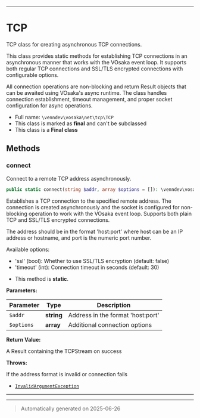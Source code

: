 ***

# TCP

TCP class for creating asynchronous TCP connections.

This class provides static methods for establishing TCP connections in an
asynchronous manner that works with the VOsaka event loop. It supports both
regular TCP connections and SSL/TLS encrypted connections with configurable
options.

All connection operations are non-blocking and return Result objects that
can be awaited using VOsaka's async runtime. The class handles connection
establishment, timeout management, and proper socket configuration for
async operations.

* Full name: `\venndev\vosaka\net\tcp\TCP`
* This class is marked as **final** and can't be subclassed
* This class is a **Final class**




## Methods


### connect

Connect to a remote TCP address asynchronously.

```php
public static connect(string $addr, array $options = []): \venndev\vosaka\core\Result&lt;\venndev\vosaka\net\tcp\TCPStream&gt;
```

Establishes a TCP connection to the specified remote address. The connection
is created asynchronously and the socket is configured for non-blocking
operation to work with the VOsaka event loop. Supports both plain TCP and
SSL/TLS encrypted connections.

The address should be in the format 'host:port' where host can be an IP
address or hostname, and port is the numeric port number.

Available options:
- 'ssl' (bool): Whether to use SSL/TLS encryption (default: false)
- 'timeout' (int): Connection timeout in seconds (default: 30)

* This method is **static**.




**Parameters:**

| Parameter | Type | Description |
|-----------|------|-------------|
| `$addr` | **string** | Address in the format &#039;host:port&#039; |
| `$options` | **array** | Additional connection options |


**Return Value:**

A Result containing the TCPStream on success



**Throws:**
<p>If the address format is invalid or connection fails</p>

- [`InvalidArgumentException`](../../../../InvalidArgumentException.md)



***


***
> Automatically generated on 2025-06-26
